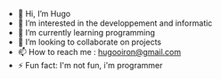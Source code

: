 - 👋 Hi, I’m Hugo
- 👀 I’m interested in the developpement and informatic
- 🌱 I’m currently learning programming
- 💞️ I’m looking to collaborate on projects
- 📫 How to reach me : hugooiron@gmail.com
- ⚡ Fun fact: I'm not fun, i'm programmer

<!---
Hugo7987/Hugo7987 is a ✨ special ✨ repository because its `README.md` (this file) appears on your GitHub profile.
You can click the Preview link to take a look at your changes.
--->
